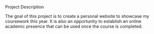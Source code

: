 Project Description 

The goal of this project is to create a personal website to showcase my coursework this year. It is also an opportunity to establish an online academic presence that can be used once the course is completed. 
